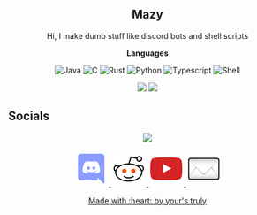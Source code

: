 <h2 align="center"><strong>Mazy</strong></h2>
<p align="center">
Hi, I make dumb stuff like discord bots and shell scripts
</p>
<p align="center">
 <strong>Languages</strong>
</p>
<p align="center">
 <img alt="Java" src="https://img.shields.io/badge/Java-ED8B00?style=for-the-badge&logo=java&logoColor=white"/>
 <img alt="C" src="https://img.shields.io/badge/C-00599C?style=for-the-badge&logo=c&logoColor=white"/>
 <img alt="Rust" src="https://img.shields.io/badge/Rust-000000?style=for-the-badge&logo=rust&logoColor=white"/>
 <img alt="Python" src="https://img.shields.io/badge/Python-14354C?style=for-the-badge&logo=python&logoColor=white"/>
 <img alt="Typescript" src="https://img.shields.io/badge/TypeScript-007ACC?style=for-the-badge&logo=typescript&logoColor=white"/>
 <img alt="Shell" src="https://img.shields.io/badge/Shell_Script-121011?style=for-the-badge&logo=gnu-bash&logoColor=white"/>
</p>
<p align="center">
 <img src="https://github-readme-stats.vercel.app/api?username=mazylol&show_icons=true&theme=tokyonight"/>
 <img src="https://github-readme-streak-stats.herokuapp.com/?user=mazylol&theme=tokyonight"/>
</p>
<h2>Socials</h2>
<p align="center" margin="30px">
 <span><img src="https://discord.c99.nl/widget/theme-1/489959482860896260.png"></span>
</p>
<p align="center" margin="30px">
 <span>
  <a href="https://discord.gg/CHaNsbC"><img src="images/discord.png">
 </span>
 <span>
  <a href="https://reddit.com/r/mazy"><img src="images/reddit.png">
 </span>
 <span>
  <a href="https://www.youtube.com/channel/UCTU12OQOJq55jgqM88P8q0w"><img src="images/youtube.png">
 </span>
 <span>
 <a href="mailto:mazylol@cock.li"><img src="images/mail.png">
 </span>
</p>
<p align="center" margin="30px">
 <a href="https://www.youtube.com/watch?v=dQw4w9WgXcQ">Made with :heart: by your's truly</a>
</p>

